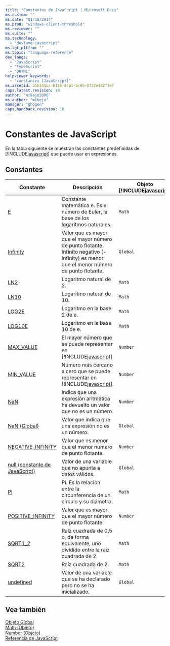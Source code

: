 ```yaml
---
title: "Constantes de JavaScript | Microsoft Docs"
ms.custom: ""
ms.date: "01/18/2017"
ms.prod: "windows-client-threshold"
ms.reviewer: ""
ms.suite: ""
ms.technology: 
  - "devlang-javascript"
ms.tgt_pltfrm: ""
ms.topic: "language-reference"
dev_langs: 
  - "JavaScript"
  - "TypeScript"
  - "DHTML"
helpviewer_keywords: 
  - "constantes [JavaScript]"
ms.assetid: 35b141cc-8116-47b1-bc0b-0f22e182f7e7
caps.latest.revision: 10
author: "mikejo5000"
ms.author: "mikejo"
manager: "ghogen"
caps.handback.revision: 10
---
```

# Constantes de JavaScript
En la tabla siguiente se muestran las constantes predefinidas de [!INCLUDE[javascript](../../javascript/includes/javascript-md.md)] que puede usar en expresiones.  
  
## Constantes  
  
|Constante|Descripción|Objeto [!INCLUDE[javascript](../../javascript/includes/javascript-md.md)]|  
|---------------|-----------------|-----------------------------------------------------------------------|  
|[E](../../javascript/reference/math-constants-javascript.md)|Constante matemática e.  Es el número de Euler, la base de los logaritmos naturales.|`Math`|  
|[Infinity](../../javascript/reference/infinity-constant-javascript.md)|Valor que es mayor que el mayor número de punto flotante.  Infinito negativo \(\-Infinity\) es menor que el menor número de punto flotante.|`Global`|  
|[LN2](../../javascript/reference/math-constants-javascript.md)|Logaritmo natural de 2.|`Math`|  
|[LN10](../../javascript/reference/math-constants-javascript.md)|Logaritmo natural de 10.|`Math`|  
|[LOG2E](../../javascript/reference/math-constants-javascript.md)|Logaritmo en la base 2 de e.|`Math`|  
|[LOG10E](../../javascript/reference/math-constants-javascript.md)|Logaritmo en la base 10 de e.|`Math`|  
|[MAX\_VALUE](../../javascript/reference/number-constants-javascript.md)|El mayor número que se puede representar en [!INCLUDE[javascript](../../javascript/includes/javascript-md.md)].|`Number`|  
|[MIN\_VALUE](../../javascript/reference/number-constants-javascript.md)|Número más cercano a cero que se puede representar en [!INCLUDE[javascript](../../javascript/includes/javascript-md.md)].|`Number`|  
|[NaN](../../javascript/reference/number-constants-javascript.md)|Indica que una expresión aritmética ha devuelto un valor que no es un número.|`Number`|  
|[NaN \(Global\)](../../javascript/reference/nan-constant-javascript.md)|Valor que indica que una expresión no es un número.|`Global`|  
|[NEGATIVE\_INFINITY](../../javascript/reference/number-constants-javascript.md)|Valor que es menor que el menor número de punto flotante.|`Number`|  
|[null \(constante de JavaScript\)](../../javascript/reference/null-constant-javascript.md)|Valor de una variable que no apunta a datos válidos.|`Global`|  
|[PI](../../javascript/reference/math-constants-javascript.md)|Pi.  Es la relación entre la circunferencia de un círculo y su diámetro.|`Math`|  
|[POSITIVE\_INFINITY](../../javascript/reference/number-constants-javascript.md)|Valor que es mayor que el mayor número de punto flotante.|`Number`|  
|[SQRT1\_2](../../javascript/reference/math-constants-javascript.md)|Raíz cuadrada de 0,5 o, de forma equivalente, uno dividido entre la raíz cuadrada de 2.|`Math`|  
|[SQRT2](../../javascript/reference/math-constants-javascript.md)|Raíz cuadrada de 2.|`Math`|  
|[undefined](../../javascript/reference/undefined-constant-javascript.md)|Valor de una variable que se ha declarado pero no se ha inicializado.|`Global`|  
  
## Vea también  
 [Objeto Global](../../javascript/reference/global-object-javascript.md)   
 [Math \(Objeto\)](../../javascript/reference/math-object-javascript.md)   
 [Number \(Objeto\)](../../javascript/reference/number-object-javascript.md)   
 [Referencia de JavaScript](../../javascript/reference/javascript-reference.md)